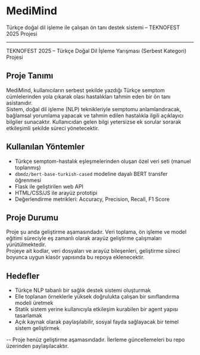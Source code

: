 # MediMind
Türkçe doğal dil işleme ile çalışan ön tanı destek sistemi – TEKNOFEST 2025 Projesi
******  
TEKNOFEST 2025 – Türkçe Doğal Dil İşleme Yarışması (Serbest Kategori) Projesi

## Proje Tanımı  
MediMind, kullanıcıların serbest şekilde yazdığı Türkçe semptom cümlelerinden yola çıkarak olası hastalıkları tahmin eden bir ön tanı asistanıdır.  
Sistem, doğal dil işleme (NLP) teknikleriyle semptomu anlamlandıracak, bağlamsal yorumlama yapacak ve tahmin edilen hastalıkla ilgili açıklayıcı bilgiler sunacaktır. Kullanıcıdan gelen bilgi yetersizse ek sorular sorarak etkileşimli şekilde süreci yönetecektir.

## Kullanılan Yöntemler  
- Türkçe semptom-hastalık eşleşmelerinden oluşan özel veri seti (manuel toplanmış)  
- `dbmdz/bert-base-turkish-cased` modeline dayalı BERT transfer öğrenmesi  
- Flask ile geliştirilen web API  
- HTML/CSS/JS ile arayüz prototipi  
- Değerlendirme metrikleri: Accuracy, Precision, Recall, F1 Score

## Proje Durumu  
Proje şu anda geliştirme aşamasındadır. Veri toplama, ön işleme ve model eğitimi süreciyle eş zamanlı olarak arayüz geliştirme çalışmaları yürütülmektedir.  
Projeye ait kodlar, veri dosyaları ve arayüz bileşenleri, geliştirme süreci boyunca uygun klasör yapısında bu repoya eklenecektir.

## Hedefler  
- Türkçe NLP tabanlı bir sağlık destek sistemi oluşturmak  
- Elle toplanan örneklerle yüksek doğrulukta çalışan bir sınıflandırma modeli üretmek  
- Statik sistem yerine kullanıcıyla etkileşim kurabilen bir agent yapısı tasarlamak  
- Açık kaynak olarak paylaşılabilir, sosyal fayda sağlayacak bir temel sistem geliştirmek

-- Proje henüz geliştirme aşamasındadır. İlerleme güncellemeleri bu repo üzerinden paylaşılacaktır.
